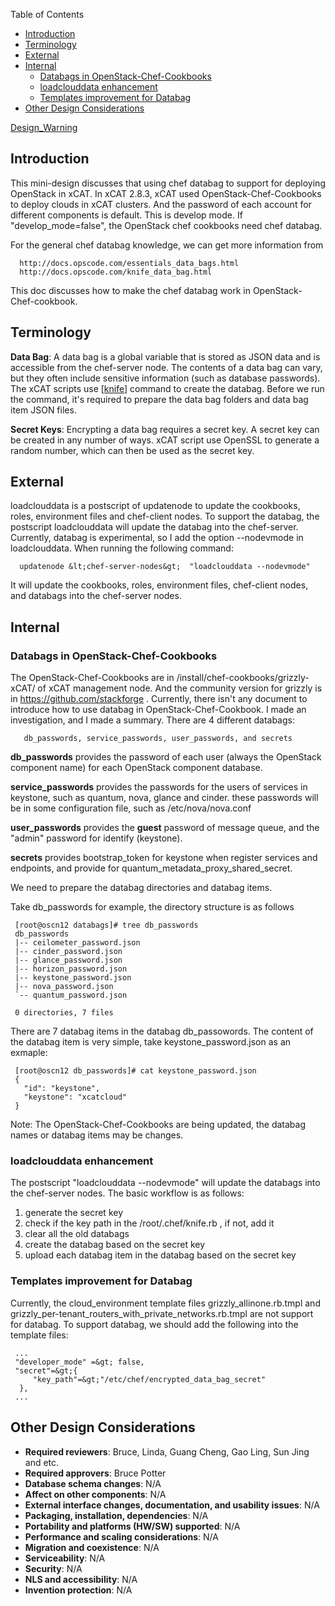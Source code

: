 <!-- START doctoc generated TOC please keep comment here to allow auto update -->
<!-- DON'T EDIT THIS SECTION, INSTEAD RE-RUN doctoc TO UPDATE -->
Table of Contents

- [Introduction](#introduction)
- [Terminology](#terminology)
- [External](#external)
- [Internal](#internal)
  - [Databags in OpenStack-Chef-Cookbooks](#databags-in-openstack-chef-cookbooks)
  - [loadclouddata enhancement](#loadclouddata-enhancement)
  - [Templates improvement for Databag](#templates-improvement-for-databag)
- [Other Design Considerations](#other-design-considerations)

<!-- END doctoc generated TOC please keep comment here to allow auto update -->

[Design_Warning](Design_Warning)

  



## Introduction

This mini-design discusses that using chef databag to support for deploying OpenStack in xCAT. In xCAT 2.8.3, xCAT used OpenStack-Chef-Cookbooks to deploy clouds in xCAT clusters. And the password of each account for different components is default. This is develop mode. If "develop_mode=false", the OpenStack chef cookbooks need chef databag. 

For the general chef databag knowledge, we can get more information from 
    
      http://docs.opscode.com/essentials_data_bags.html
      http://docs.opscode.com/knife_data_bag.html
    

This doc discusses how to make the chef databag work in OpenStack-Chef-cookbook. 

## Terminology

**Data Bag**: A data bag is a global variable that is stored as JSON data and is accessible from the chef-server node. The contents of a data bag can vary, but they often include sensitive information (such as database passwords). The xCAT scripts use [[knife](http://docs.opscode.com/knife_data_bag.html)] command to create the databag. Before we run the command, it's required to prepare the data bag folders and data bag item JSON files. 

**Secret Keys**: Encrypting a data bag requires a secret key. A secret key can be created in any number of ways. xCAT script use OpenSSL to generate a random number, which can then be used as the secret key. 

## External

loadclouddata is a postscript of updatenode to update the cookbooks, roles, environment files and chef-client nodes. To support the databag, the postscript loadclouddata will update the databag into the chef-server. Currently, databag is experimental, so I add the option --nodevmode in loadclouddata. When running the following command: 
    
      updatenode &lt;chef-server-nodes&gt;  "loadclouddata --nodevmode"
    

It will update the cookbooks, roles, environment files, chef-client nodes, and databags into the chef-server nodes. 

  


## Internal

### Databags in OpenStack-Chef-Cookbooks

The OpenStack-Chef-Cookbooks are in /install/chef-cookbooks/grizzly-xCAT/ of xCAT management node. And the community version for grizzly is in https://github.com/stackforge . Currently, there isn't any document to introduce how to use databag in OpenStack-Chef-Cookbook. I made an investigation, and I made a summary. There are 4 different databags: 
    
       db_passwords, service_passwords, user_passwords, and secrets
    

**db_passwords** provides the password of each user (always the OpenStack component name) for each OpenStack component database. 

**service_passwords** provides the passwords for the users of services in keystone, such as quantum, nova, glance and cinder. these passwords will be in some configuration file, such as /etc/nova/nova.conf 

**user_passwords** provides the **guest** password of message queue, and the "admin" password for identify (keystone). 

**secrets** provides bootstrap_token for keystone when register services and endpoints, and provide for quantum_metadata_proxy_shared_secret. 

We need to prepare the databag directories and databag items. 

Take db_passwords for example, the directory structure is as follows 
    
     [root@oscn12 databags]# tree db_passwords
     db_passwords
     |-- ceilometer_password.json
     |-- cinder_password.json
     |-- glance_password.json
     |-- horizon_password.json
     |-- keystone_password.json
     |-- nova_password.json
     `-- quantum_password.json
                               
     0 directories, 7 files
    

There are 7 databag items in the databag db_passowords. The content of the databag item is very simple, take keystone_password.json as an exmaple: 
    
     [root@oscn12 db_passwords]# cat keystone_password.json
     {
       "id": "keystone",
       "keystone": "xcatcloud"
     }
    

Note: The OpenStack-Chef-Cookbooks are being updated, the databag names or databag items may be changes. 

  


### loadclouddata enhancement

The postscript "loadclouddata --nodevmode" will update the databags into the chef-server nodes. The basic workflow is as follows: 

  1. generate the secret key 
  2. check if the key path in the /root/.chef/knife.rb , if not, add it 
  3. clear all the old databags 
  4. create the databag based on the secret key 
  5. upload each databag item in the databag based on the secret key 

### Templates improvement for Databag

Currently, the cloud_environment template files grizzly_allinone.rb.tmpl and grizzly_per-tenant_routers_with_private_networks.rb.tmpl are not support for databag. To support databag, we should add the following into the template files: 
    
     ...
     "developer_mode" =&gt; false,
     "secret"=&gt;{
         "key_path"=&gt;"/etc/chef/encrypted_data_bag_secret"
      },
     ...
    

  


## Other Design Considerations

  * **Required reviewers**: Bruce, Linda, Guang Cheng, Gao Ling, Sun Jing and etc. 
  * **Required approvers**: Bruce Potter 
  * **Database schema changes**: N/A 
  * **Affect on other components**: N/A 
  * **External interface changes, documentation, and usability issues**: N/A 
  * **Packaging, installation, dependencies**: N/A 
  * **Portability and platforms (HW/SW) supported**: N/A 
  * **Performance and scaling considerations**: N/A 
  * **Migration and coexistence**: N/A 
  * **Serviceability**: N/A 
  * **Security**: N/A 
  * **NLS and accessibility**: N/A 
  * **Invention protection**: N/A 
